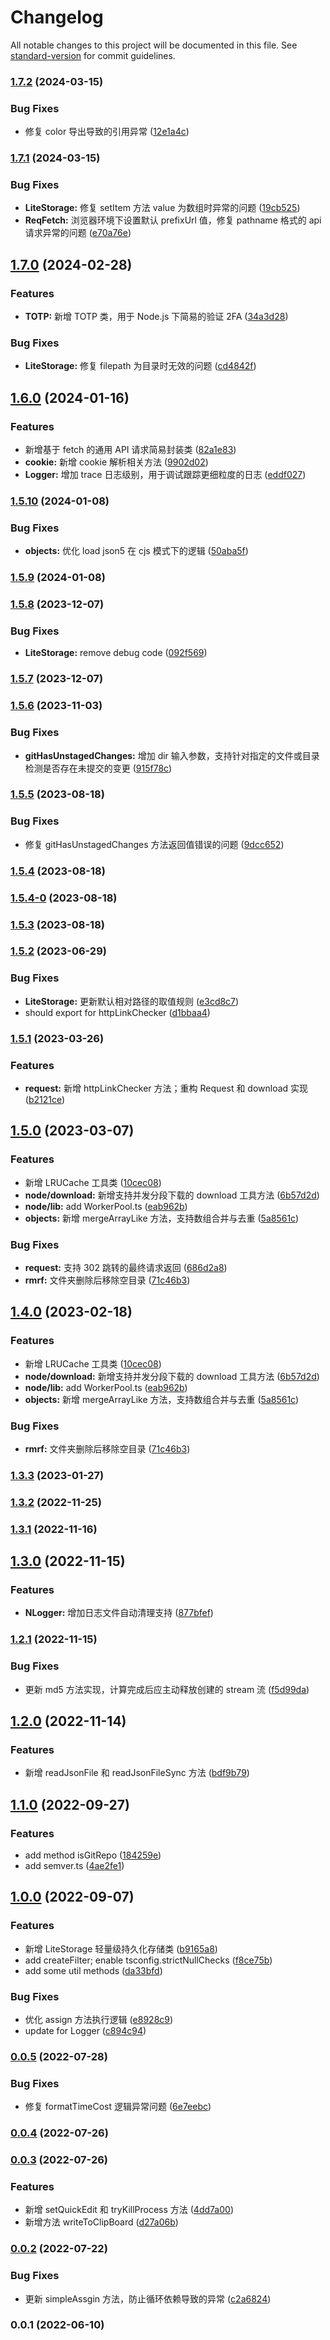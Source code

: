 # Changelog

All notable changes to this project will be documented in this file. See [standard-version](https://github.com/conventional-changelog/standard-version) for commit guidelines.

### [1.7.2](https://github.com/lzwme/fe-utils/compare/v1.7.1...v1.7.2) (2024-03-15)


### Bug Fixes

* 修复 color 导出导致的引用异常 ([12e1a4c](https://github.com/lzwme/fe-utils/commit/12e1a4c18004412f5af077458f2364f99aa3ede2))

### [1.7.1](https://github.com/lzwme/fe-utils/compare/v1.7.0...v1.7.1) (2024-03-15)


### Bug Fixes

* **LiteStorage:** 修复 setItem 方法 value 为数组时异常的问题 ([19cb525](https://github.com/lzwme/fe-utils/commit/19cb52530bcadda79bc1937bbf236923c0939ab1))
* **ReqFetch:** 浏览器环境下设置默认 prefixUrl 值，修复 pathname 格式的 api 请求异常的问题 ([e70a76e](https://github.com/lzwme/fe-utils/commit/e70a76e8385d9c5f2091cfc41808131483990582))

## [1.7.0](https://github.com/lzwme/fe-utils/compare/v1.6.0...v1.7.0) (2024-02-28)


### Features

* **TOTP:** 新增 TOTP 类，用于 Node.js 下简易的验证 2FA ([34a3d28](https://github.com/lzwme/fe-utils/commit/34a3d28380d1498d1ca92f3d3de48dca48e4e782))


### Bug Fixes

* **LiteStorage:** 修复 filepath 为目录时无效的问题 ([cd4842f](https://github.com/lzwme/fe-utils/commit/cd4842f479a13a40318d5fc3aa3e5e934b1f93a8))

## [1.6.0](https://github.com/lzwme/fe-utils/compare/v1.5.10...v1.6.0) (2024-01-16)


### Features

* 新增基于 fetch 的通用 API 请求简易封装类 ([82a1e83](https://github.com/lzwme/fe-utils/commit/82a1e834de8f6caf547536a4bd854f24c46e65e4))
* **cookie:** 新增 cookie 解析相关方法 ([9902d02](https://github.com/lzwme/fe-utils/commit/9902d02cc0d9d874c0b087b8fa65adbd13a9e1c0))
* **Logger:** 增加 trace 日志级别，用于调试跟踪更细粒度的日志 ([eddf027](https://github.com/lzwme/fe-utils/commit/eddf02734d11db77d06003a15cd5912cb750c544))

### [1.5.10](https://github.com/lzwme/fe-utils/compare/v1.5.9...v1.5.10) (2024-01-08)


### Bug Fixes

* **objects:** 优化 load json5 在 cjs 模式下的逻辑 ([50aba5f](https://github.com/lzwme/fe-utils/commit/50aba5f063d99fb63c1ec84814ece459e22290ec))

### [1.5.9](https://github.com/lzwme/fe-utils/compare/v1.5.8...v1.5.9) (2024-01-08)

### [1.5.8](https://github.com/lzwme/fe-utils/compare/v1.5.7...v1.5.8) (2023-12-07)


### Bug Fixes

* **LiteStorage:** remove debug code ([092f569](https://github.com/lzwme/fe-utils/commit/092f569d1491f70c6fd84dbc968a72192755151c))

### [1.5.7](https://github.com/lzwme/fe-utils/compare/v1.5.6...v1.5.7) (2023-12-07)

### [1.5.6](https://github.com/lzwme/fe-utils/compare/v1.5.5...v1.5.6) (2023-11-03)


### Bug Fixes

* **gitHasUnstagedChanges:** 增加 dir 输入参数，支持针对指定的文件或目录检测是否存在未提交的变更 ([915f78c](https://github.com/lzwme/fe-utils/commit/915f78cd9c700609ffcf535ae059c5b95de31a62))

### [1.5.5](https://github.com/lzwme/fe-utils/compare/v1.5.4...v1.5.5) (2023-08-18)


### Bug Fixes

* 修复 gitHasUnstagedChanges 方法返回值错误的问题 ([9dcc652](https://github.com/lzwme/fe-utils/commit/9dcc6529a05d0f71559a84e7a1a2a193bb4df9a2))

### [1.5.4](https://github.com/lzwme/fe-utils/compare/v1.5.4-0...v1.5.4) (2023-08-18)

### [1.5.4-0](https://github.com/lzwme/fe-utils/compare/v1.5.3...v1.5.4-0) (2023-08-18)

### [1.5.3](https://github.com/lzwme/fe-utils/compare/v1.5.2...v1.5.3) (2023-08-18)

### [1.5.2](https://github.com/lzwme/fe-utils/compare/v1.5.1...v1.5.2) (2023-06-29)


### Bug Fixes

* **LiteStorage:** 更新默认相对路径的取值规则 ([e3cd8c7](https://github.com/lzwme/fe-utils/commit/e3cd8c7d3e189e30d39cb1e7463bfdf070fb7caa))
* should export for httpLinkChecker ([d1bbaa4](https://github.com/lzwme/fe-utils/commit/d1bbaa45ead9e7d9934bddd93fdd8b891b17e3e3))

### [1.5.1](https://github.com/lzwme/fe-utils/compare/v1.5.0...v1.5.1) (2023-03-26)


### Features

* **request:** 新增 httpLinkChecker 方法；重构 Request 和 download 实现 ([b2121ce](https://github.com/lzwme/fe-utils/commit/b2121ce5664eb69307fc1c256cd5251388f38c6e))

## [1.5.0](https://github.com/lzwme/fe-utils/compare/v1.3.3...v1.5.0) (2023-03-07)


### Features

* 新增 LRUCache 工具类 ([10cec08](https://github.com/lzwme/fe-utils/commit/10cec083dbc5a6050e496a37696948b04b631dfe))
* **node/download:** 新增支持并发分段下载的 download 工具方法 ([6b57d2d](https://github.com/lzwme/fe-utils/commit/6b57d2dbc01804266c1ffdab78fcc02979cafd1f))
* **node/lib:** add WorkerPool.ts ([eab962b](https://github.com/lzwme/fe-utils/commit/eab962b604f87a8bf33bab6ef02dc5405b293029))
* **objects:** 新增 mergeArrayLike 方法，支持数组合并与去重 ([5a8561c](https://github.com/lzwme/fe-utils/commit/5a8561cd55230bb3cc911470d9f9bc8ff041fea1))


### Bug Fixes

* **request:** 支持 302 跳转的最终请求返回 ([686d2a8](https://github.com/lzwme/fe-utils/commit/686d2a8caac33169eed0d9f2afbca1f7ed1bd421))
* **rmrf:** 文件夹删除后移除空目录 ([71c46b3](https://github.com/lzwme/fe-utils/commit/71c46b34c7df9279dff917363d5bde9946292cb0))

## [1.4.0](https://github.com/lzwme/fe-utils/compare/v1.3.3...v1.4.0) (2023-02-18)


### Features

* 新增 LRUCache 工具类 ([10cec08](https://github.com/lzwme/fe-utils/commit/10cec083dbc5a6050e496a37696948b04b631dfe))
* **node/download:** 新增支持并发分段下载的 download 工具方法 ([6b57d2d](https://github.com/lzwme/fe-utils/commit/6b57d2dbc01804266c1ffdab78fcc02979cafd1f))
* **node/lib:** add WorkerPool.ts ([eab962b](https://github.com/lzwme/fe-utils/commit/eab962b604f87a8bf33bab6ef02dc5405b293029))
* **objects:** 新增 mergeArrayLike 方法，支持数组合并与去重 ([5a8561c](https://github.com/lzwme/fe-utils/commit/5a8561cd55230bb3cc911470d9f9bc8ff041fea1))


### Bug Fixes

* **rmrf:** 文件夹删除后移除空目录 ([71c46b3](https://github.com/lzwme/fe-utils/commit/71c46b34c7df9279dff917363d5bde9946292cb0))

### [1.3.3](https://github.com/lzwme/fe-utils/compare/v1.3.2...v1.3.3) (2023-01-27)

### [1.3.2](https://github.com/lzwme/fe-utils/compare/v1.3.1...v1.3.2) (2022-11-25)

### [1.3.1](https://github.com/lzwme/fe-utils/compare/v1.3.0...v1.3.1) (2022-11-16)

## [1.3.0](https://github.com/lzwme/fe-utils/compare/v1.2.1...v1.3.0) (2022-11-15)


### Features

* **NLogger:** 增加日志文件自动清理支持 ([877bfef](https://github.com/lzwme/fe-utils/commit/877bfef414d3119b664a042548190c5b1e040196))

### [1.2.1](https://github.com/lzwme/fe-utils/compare/v1.2.0...v1.2.1) (2022-11-15)


### Bug Fixes

* 更新 md5 方法实现，计算完成后应主动释放创建的 stream 流 ([f5d99da](https://github.com/lzwme/fe-utils/commit/f5d99da200b45c6d19dcc9d25037cef812cb3b6a))

## [1.2.0](https://github.com/lzwme/fe-utils/compare/v1.1.0...v1.2.0) (2022-11-14)


### Features

* 新增 readJsonFile 和 readJsonFileSync 方法 ([bdf9b79](https://github.com/lzwme/fe-utils/commit/bdf9b7957179df499480f1098156ebdb18c48f0e))

## [1.1.0](https://github.com/lzwme/fe-utils/compare/v1.0.0...v1.1.0) (2022-09-27)


### Features

* add method isGitRepo ([184259e](https://github.com/lzwme/fe-utils/commit/184259e166b53c805befd1a4c0f697e45e8b5260))
* add semver.ts ([4ae2fe1](https://github.com/lzwme/fe-utils/commit/4ae2fe1d0ca5b4d7018fbb5ac189a447c350d4b2))

## [1.0.0](https://github.com/lzwme/fe-utils/compare/v0.0.5...v1.0.0) (2022-09-07)


### Features

* 新增 LiteStorage 轻量级持久化存储类 ([b9165a8](https://github.com/lzwme/fe-utils/commit/b9165a8abe72b52ee46130ee1ab32a4916b3650f))
* add createFilter; enable tsconfig.strictNullChecks ([f8ce75b](https://github.com/lzwme/fe-utils/commit/f8ce75b7faea38df483ae37dc0c40bb8783013ac))
* add some util methods ([da33bfd](https://github.com/lzwme/fe-utils/commit/da33bfdb8946b295e09860da19a4423638447368))


### Bug Fixes

* 优化 assign 方法执行逻辑 ([e8928c9](https://github.com/lzwme/fe-utils/commit/e8928c994b77ef873ab2b1737911bab445fd1e5a))
* update for Logger ([c894c94](https://github.com/lzwme/fe-utils/commit/c894c9416bb10dab9c0765a47f1dfabfb3a02463))

### [0.0.5](https://github.com/lzwme/fe-utils/compare/v0.0.4...v0.0.5) (2022-07-28)


### Bug Fixes

* 修复 formatTimeCost 逻辑异常问题 ([6e7eebc](https://github.com/lzwme/fe-utils/commit/6e7eebc8bb7d0466f8b125717d7d937daa2b0b3e))

### [0.0.4](https://github.com/lzwme/fe-utils/compare/v0.0.3...v0.0.4) (2022-07-26)

### [0.0.3](https://github.com/lzwme/fe-utils/compare/v0.0.2...v0.0.3) (2022-07-26)


### Features

* 新增 setQuickEdit 和 tryKillProcess 方法 ([4dd7a00](https://github.com/lzwme/fe-utils/commit/4dd7a00074d2fd6761d677894ca72d5fca451dd8))
* 新增方法 writeToClipBoard ([d27a06b](https://github.com/lzwme/fe-utils/commit/d27a06b2ad2cdcc26fa6b076487d14761e72c03c))

### [0.0.2](https://github.com/lzwme/fe-utils/compare/v0.0.1...v0.0.2) (2022-07-22)


### Bug Fixes

* 更新 simpleAssgin 方法，防止循环依赖导致的异常 ([c2a6824](https://github.com/lzwme/fe-utils/commit/c2a68242638f65fb8ad8023330a39e626f6da369))

### 0.0.1 (2022-06-10)
